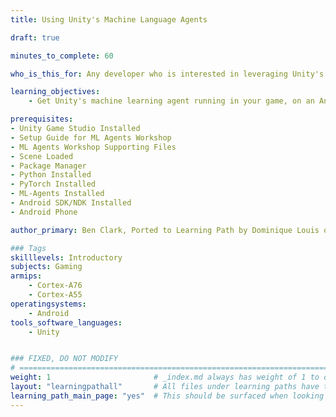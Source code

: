 ```yaml
---
title: Using Unity's Machine Language Agents

draft: true

minutes_to_complete: 60

who_is_this_for: Any developer who is interested in leveraging Unity's machine learning agents on ARM devices.

learning_objectives: 
    - Get Unity's machine learning agent running in your game, on an Android device.

prerequisites:
- Unity Game Studio Installed
- Setup Guide for ML Agents Workshop
- ML Agents Workshop Supporting Files
- Scene Loaded
- Package Manager
- Python Installed
- PyTorch Installed
- ML-Agents Installed
- Android SDK/NDK Installed
- Android Phone

author_primary: Ben Clark, Ported to Learning Path by Dominique Louis of visualSilicon

### Tags
skilllevels: Introductory
subjects: Gaming
armips:
    - Cortex-A76
    - Cortex-A55
operatingsystems:
    - Android
tools_software_languages:
    - Unity


### FIXED, DO NOT MODIFY
# ================================================================================
weight: 1                       # _index.md always has weight of 1 to order correctly
layout: "learningpathall"       # All files under learning paths have this same wrapper
learning_path_main_page: "yes"  # This should be surfaced when looking for related content. Only set for _index.md of learning path content.
---
```

